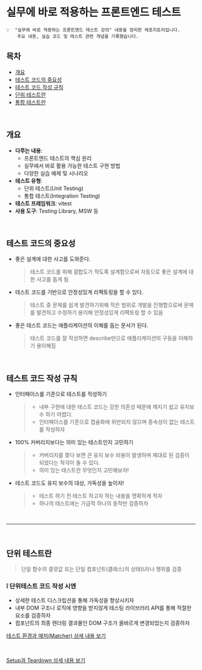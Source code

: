 # 실무에 바로 적용하는 프론트엔드 테스트
~~~ plaintext
💡  "실무에 바로 적용하는 프론트엔드 테스트 강의" 내용을 정리한 레포지토리입니다.  
    주요 내용, 실습 코드 및 테스트 관련 개념을 기록했습니다.
~~~

## 목차
- [개요](#개요)
- [테스트 코드의 중요성](#테스트-코드의-중요성)
- [테스트 코드 작성 규칙](#테스트-코드-작성-규칙)
- [단위 테스트란](#단위-테스트란)
- [통합 테스트란](#통합-테스트란)

<br>

## 개요
- **다루는 내용**:
  - 프론트엔드 테스트의 핵심 원리
  - 실무에서 바로 활용 가능한 테스트 구현 방법
  - 다양한 실습 예제 및 시나리오
- **테스트 유형**:
  - 단위 테스트(Unit Testing)
  - 통합 테스트(Integration Testing)
- **테스트 프레임워크**: vitest
- **사용 도구**: Testing Library, MSW 등

<br>

## 테스트 코드의 중요성
- 좋은 설계에 대한 사고를 도와준다.
  > 테스트 코드를 위해 결합도가 작도록 설계함으로써 자동으로 좋은 설계에 대한 사고를 돕게 됨
- 테스트 코드를 기반으로 안정성있게 리팩토링을 할 수 있다.
  > 테스트 중 문제를 쉽게 발견하기위해 작은 범위로 개발을 진행함으로써 문제를 발견하고 수정하기 용이해 안정성있게 리팩토링 할 수 있음
- 좋은 테스트 코드는 애플리케이션의 이해를 돕는 문서가 된다.
  > 테스트 코드를 잘 작성하면 describe만으로 애플리케이션의 구동을 이해하기 용이해짐

<br>

## 테스트 코드 작성 규칙
- 인터페이스를 기준으로 테스트를 작성하기
    > - 내부 구현에 대한 테스트 코드는 강한 의존성 때문에 깨지기 쉽고 유지보수 하기 어렵다.<br>
    > - 인터페이스를 기준으로 캡슐화에 위반되지 않으며 종속성이 없는 테스트를 작성하자 
- 100% 커버리지보다는 의미 있는 테스트인지 고민하기
  > - 커버리지를 쫓다 보면 큰 유지 보수 비용이 발생하며 제대로 된 검증이 되었다는 착각이 들 수 있다.<br>
    > - 의미 있는 테스트란 무엇인지 고민해보자!
- 테스트 코드도 유지 보수의 대상, 가독성을 높이자!
    > - 테스트 하기 전 테스트 하고자 하는 내용을 명확하게 적자<br>
    > - 하나의 테스트에는 가급적 하나의 동작만 검증하자

<br><hr><br>

## 단위 테스트란
> 단일 함수의 결괏값 또는 단일 컴포넌트(클래스)의 상태(UI)나 행위를 검증

### ❕ 단위테스트 코드 작성 시엔
- 상세한 테스트 디스크립션을 통해 가독성을 향상시키자
- 내부 DOM 구조나 로직에 영향을 받지않게 테스팅 라이브러리 API를 통해 적절한 요소를 검증하자
- 컴포넌트의 최종 렌더링 결과물인 DOM 구조가 올바르게 변경되었는지 검증하자

[테스트 환경과 매처(Matcher) 상세 내용 보기](./unit-test/docs/test-environment-and-matchers.md)

<br>

[Setup과 Teardown 상세 내용 보기](./unit-test/docs/setup-and-teardown.md)
